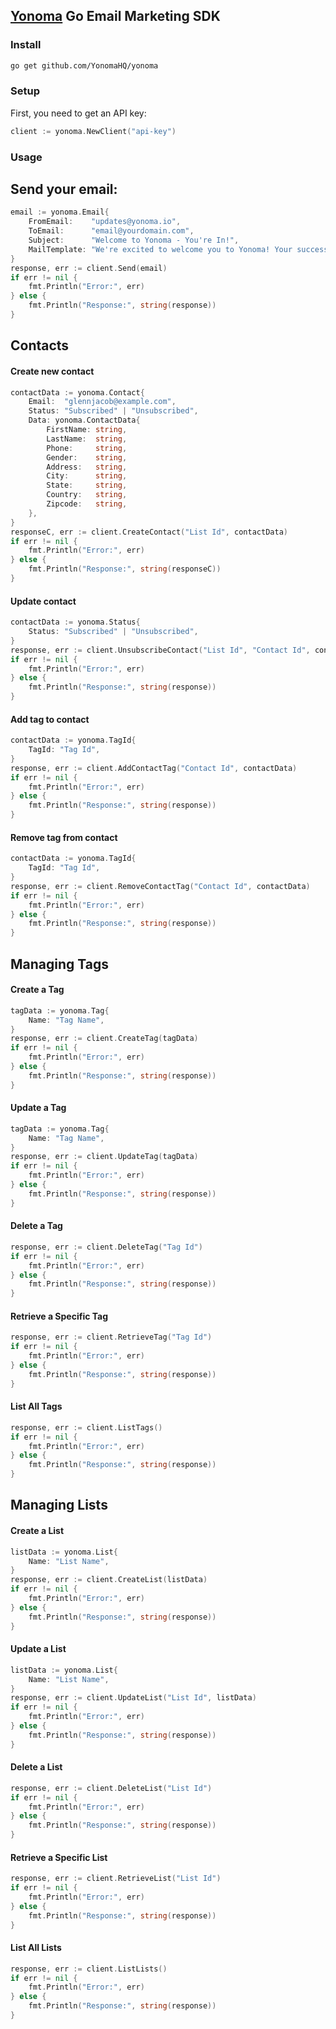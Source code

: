 ## [Yonoma](https://yonoma.io/) Go Email Marketing SDK
### Install
```bash
go get github.com/YonomaHQ/yonoma
```
### Setup
First, you need to get an API key:
```go
client := yonoma.NewClient("api-key") 
```
### Usage
## Send your email:
```go
email := yonoma.Email{
    FromEmail:    "updates@yonoma.io",
    ToEmail:      "email@yourdomain.com",
    Subject:      "Welcome to Yonoma - You're In!",
    MailTemplate: "We're excited to welcome you to Yonoma! Your successful signup marks the beginning of what we hope will be an exceptional journey."
}
response, err := client.Send(email)
if err != nil {
    fmt.Println("Error:", err)
} else {
    fmt.Println("Response:", string(response))
}
```
## Contacts
#### Create new contact
```go
contactData := yonoma.Contact{
    Email:  "glennjacob@example.com",
    Status: "Subscribed" | "Unsubscribed",
    Data: yonoma.ContactData{
        FirstName: string,
        LastName:  string,
        Phone:     string,
        Gender:    string,
        Address:   string,
        City:      string,
        State:     string,
        Country:   string,
        Zipcode:   string,
    },
}
responseC, err := client.CreateContact("List Id", contactData)
if err != nil {
    fmt.Println("Error:", err)
} else {
    fmt.Println("Response:", string(responseC))
}
```
#### Update contact
```go
contactData := yonoma.Status{
	Status: "Subscribed" | "Unsubscribed",
}
response, err := client.UnsubscribeContact("List Id", "Contact Id", contactData)
if err != nil {
    fmt.Println("Error:", err)
} else {
    fmt.Println("Response:", string(response))
}
```
#### Add tag to contact
```go
contactData := yonoma.TagId{
    TagId: "Tag Id",
}
response, err := client.AddContactTag("Contact Id", contactData)
if err != nil {
    fmt.Println("Error:", err)
} else {
    fmt.Println("Response:", string(response))
}
```
#### Remove tag from contact
```go
contactData := yonoma.TagId{
    TagId: "Tag Id",
}
response, err := client.RemoveContactTag("Contact Id", contactData)
if err != nil {
    fmt.Println("Error:", err)
} else {
    fmt.Println("Response:", string(response))
}
```
## Managing Tags
#### Create a Tag
```go
tagData := yonoma.Tag{
	Name: "Tag Name",
}
response, err := client.CreateTag(tagData)
if err != nil {
    fmt.Println("Error:", err)
} else {
    fmt.Println("Response:", string(response))
}
```
#### Update a Tag
```go
tagData := yonoma.Tag{
	Name: "Tag Name",
}
response, err := client.UpdateTag(tagData)
if err != nil {
    fmt.Println("Error:", err)
} else {
    fmt.Println("Response:", string(response))
}
```
#### Delete a Tag
```go
response, err := client.DeleteTag("Tag Id")
if err != nil {
    fmt.Println("Error:", err)
} else {
    fmt.Println("Response:", string(response))
}
```
#### Retrieve a Specific Tag
```go
response, err := client.RetrieveTag("Tag Id")
if err != nil {
    fmt.Println("Error:", err)
} else {
    fmt.Println("Response:", string(response))
}
```
#### List All Tags
```go
response, err := client.ListTags()
if err != nil {
    fmt.Println("Error:", err)
} else {
    fmt.Println("Response:", string(response))
}
```
## Managing Lists
#### Create a List
```go
listData := yonoma.List{
	Name: "List Name",
}
response, err := client.CreateList(listData)
if err != nil {
    fmt.Println("Error:", err)
} else {
    fmt.Println("Response:", string(response))
}

```
#### Update a List
```go
listData := yonoma.List{
	Name: "List Name",
}
response, err := client.UpdateList("List Id", listData)
if err != nil {
    fmt.Println("Error:", err)
} else {
    fmt.Println("Response:", string(response))
}

```
#### Delete a List
```go
response, err := client.DeleteList("List Id")
if err != nil {
    fmt.Println("Error:", err)
} else {
    fmt.Println("Response:", string(response))
}
```
#### Retrieve a Specific List
```go
response, err := client.RetrieveList("List Id")
if err != nil {
    fmt.Println("Error:", err)
} else {
    fmt.Println("Response:", string(response))
}
```
#### List All Lists
```go
response, err := client.ListLists()
if err != nil {
    fmt.Println("Error:", err)
} else {
    fmt.Println("Response:", string(response))
}
```

